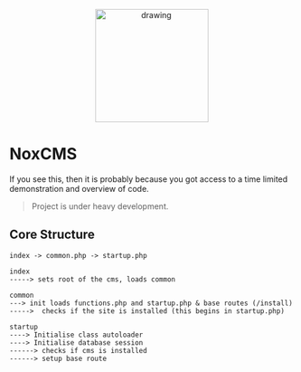 <p align="center">
  <img src="https://PatricNox.info/assets/NoxCMS.png" alt="drawing" width="200"/>
</p>

# NoxCMS
If you see this, then it is probably because you got access to a time limited demonstration and overview of code.
> Project is under heavy development. 

## Core Structure

```
index -> common.php -> startup.php

index
-----> sets root of the cms, loads common

common
---> init loads functions.php and startup.php & base routes (/install)
----->  checks if the site is installed (this begins in startup.php)

startup
----> Initialise class autoloader
----> Initialise database session
------> checks if cms is installed
------> setup base route
````
